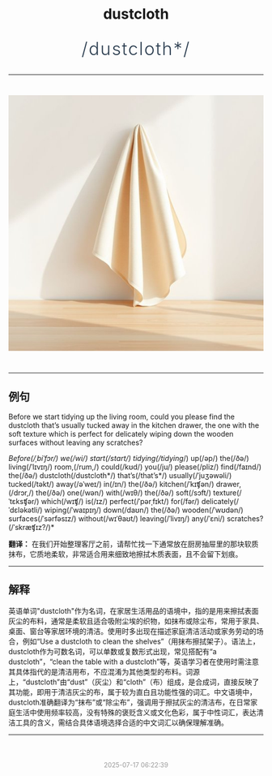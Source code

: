 <div align="center">

# dustcloth

<div style="margin: 30px 0;">
<h1 style="font-size: 2.5em; font-weight: 300; letter-spacing: 2px; margin: 0; color: #2c3e50;">
/dustcloth*/
</h1>
</div>

</div>

---

<div align="center" style="margin: 40px 0;">

![dustcloth](images/dustcloth.png)

</div>

---

## 例句

Before we start tidying up the living room, could you please find the dustcloth that’s usually tucked away in the kitchen drawer, the one with the soft texture which is perfect for delicately wiping down the wooden surfaces without leaving any scratches?

*Before(/ˌbiˈfɔr/) we(/wi/) start(/stɑrt/) tidying(/tidying*/) up(/əp/) the(/ðə/) living(/ˈlɪvɪŋ/) room,(/rum,/) could(/kʊd/) you(/ju/) please(/pliz/) find(/faɪnd/) the(/ðə/) dustcloth(/dustcloth*/) that’s(/that’s*/) usually(/ˈjuʒəwəli/) tucked(/təkt/) away(/əˈweɪ/) in(/ɪn/) the(/ðə/) kitchen(/ˈkɪʧən/) drawer,(/drɔr,/) the(/ðə/) one(/wən/) with(/wɪθ/) the(/ðə/) soft(/sɔft/) texture(/ˈtɛksʧər/) which(/wɪʧ/) is(/ɪz/) perfect(/ˈpərˌfɪkt/) for(/fər/) delicately(/ˈdɛləkətli/) wiping(/ˈwaɪpɪŋ/) down(/daʊn/) the(/ðə/) wooden(/ˈwʊdən/) surfaces(/ˈsərfəsɪz/) without(/wɪˈθaʊt/) leaving(/ˈlivɪŋ/) any(/ˈɛni/) scratches?(/ˈskræʧɪz?/)*

**翻译：** 在我们开始整理客厅之前，请帮忙找一下通常放在厨房抽屉里的那块软质抹布，它质地柔软，非常适合用来细致地擦拭木质表面，且不会留下划痕。

---

## 解释

英语单词"dustcloth"作为名词，在家居生活用品的语境中，指的是用来擦拭表面灰尘的布料，通常是柔软且适合吸附尘埃的织物，如抹布或除尘布，常用于家具、桌面、窗台等家居环境的清洁。使用时多出现在描述家庭清洁活动或家务劳动的场合，例如“Use a dustcloth to clean the shelves”（用抹布擦拭架子）。语法上，dustcloth作为可数名词，可以单数或复数形式出现，常见搭配有“a dustcloth”，“clean the table with a dustcloth”等，英语学习者在使用时需注意其具体指代的是清洁用布，不应混淆为其他类型的布料。词源上，“dustcloth”由“dust”（灰尘）和“cloth”（布）组成，是合成词，直接反映了其功能，即用于清洁灰尘的布，属于较为直白且功能性强的词汇。中文语境中，dustcloth准确翻译为“抹布”或“除尘布”，强调用于擦拭灰尘的清洁布，在日常家庭生活中使用频率较高，没有特殊的褒贬含义或文化色彩，属于中性词汇，表达清洁工具的含义，需结合具体语境选择合适的中文词汇以确保理解准确。


---

<div align="center" style="margin-top: 50px;">
<small style="color: #999; font-size: 0.9em;">2025-07-17 06:22:39</small>
</div>

